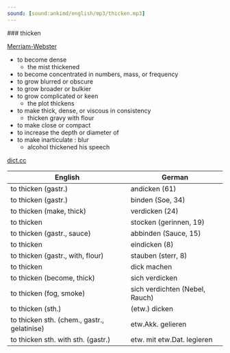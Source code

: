 ```yaml
---
sound: [sound:ankimd/english/mp3/thicken.mp3]
---
```


\### thicken

[Merriam-Webster](https://www.merriam-webster.com/dictionary/thicken)

- to become dense
    - the mist thickened
- to become concentrated in numbers, mass, or frequency
- to grow blurred or obscure
- to grow broader or bulkier
- to grow complicated or keen
    - the plot thickens
- to make thick, dense, or viscous in consistency
    - thicken gravy with flour
- to make close or compact
- to increase the depth or diameter of
- to make inarticulate : blur
    - alcohol thickened his speech

[dict.cc](https://www.dict.cc/thicken)

| English        | German       |
| -------------- | ------------ |
| to thicken (gastr.) | andicken (61) |
| to thicken (gastr.) | binden (Soe, 34) |
| to thicken (make, thick) | verdicken (24) |
| to thicken | stocken (gerinnen, 19) |
| to thicken (gastr., sauce) | abbinden (Sauce, 15) |
| to thicken | eindicken (8) |
| to thicken (gastr., with, flour) | stauben (sterr, 8) |
| to thicken | dick machen |
| to thicken (become, thick) | sich verdicken |
| to thicken (fog, smoke) | sich verdichten (Nebel, Rauch) |
| to thicken (sth.) | (etw.) dicken |
| to thicken sth. (chem., gastr., gelatinise) | etw.Akk. gelieren |
| to thicken sth. with sth. (gastr.) | etw. mit etw.Dat. legieren |
